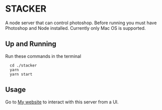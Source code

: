 # STACKER
A node server that can control photoshop. Before running you must have Photoshop and Node installed. Currently only Mac OS is supported.

## Up and Running
Run these commands in the terminal
```
  cd ./stacker
  yarn
  yarn start
```

## Usage
Go to <a href="https://mattreiss.github.io/#/Stacker">My website</a> to interact with this server from a UI.
